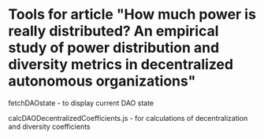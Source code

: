 # Tools for article "How much power is really distributed? An empirical study of power distribution and diversity metrics in decentralized autonomous organizations"

fetchDAOstate - to display current DAO state

calcDAODecentralizedCoefficients.js - for calculations of decentralization and diversity coefficients
